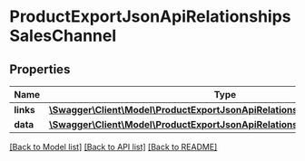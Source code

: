 # ProductExportJsonApiRelationshipsSalesChannel

## Properties
Name | Type | Description | Notes
------------ | ------------- | ------------- | -------------
**links** | [**\Swagger\Client\Model\ProductExportJsonApiRelationshipsSalesChannelLinks**](ProductExportJsonApiRelationshipsSalesChannelLinks.md) |  | [optional] 
**data** | [**\Swagger\Client\Model\ProductExportJsonApiRelationshipsSalesChannelData**](ProductExportJsonApiRelationshipsSalesChannelData.md) |  | [optional] 

[[Back to Model list]](../../README.md#documentation-for-models) [[Back to API list]](../../README.md#documentation-for-api-endpoints) [[Back to README]](../../README.md)

